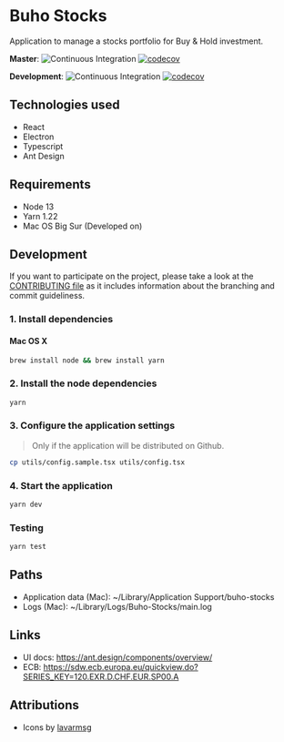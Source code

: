 # Buho Stocks

Application to manage a stocks portfolio for Buy & Hold investment.

**Master**: ![Continuous Integration](https://github.com/bocabitlabs/buho-stocks/workflows/Continuous%20Integration/badge.svg) [![codecov](https://codecov.io/gh/bocabitlabs/buho-stocks/branch/master/graph/badge.svg)](https://codecov.io/gh/bocabitlabs/buho-stocks)

**Development**: ![Continuous Integration](https://github.com/bocabitlabs/buho-stocks/workflows/Continuous%20Integration/badge.svg?branch=development) [![codecov](https://codecov.io/gh/bocabitlabs/buho-stocks/branch/development/graph/badge.svg)](https://codecov.io/gh/bocabitlabs/buho-stocks)

## Technologies used

- React
- Electron
- Typescript
- Ant Design

## Requirements

- Node 13
- Yarn 1.22
- Mac OS Big Sur (Developed on)

## Development

If you want to participate on the project, please take a look at
the [CONTRIBUTING file](/docs/CONTRIBUTING.md) as it includes information about the branching and commit guideliness.

### 1. Install dependencies

#### Mac OS X

```bash
brew install node && brew install yarn
```

### 2. Install the node dependencies

```bash
yarn
```

### 3. Configure the application settings

> Only if the application will be distributed on Github.

```bash
cp utils/config.sample.tsx utils/config.tsx
```

### 4. Start the application

```bash
yarn dev
```

### Testing

```bash
yarn test
```

## Paths

- Application data (Mac): ~/Library/Application Support/buho-stocks
- Logs (Mac): ~/Library/Logs/Buho-Stocks/main.log

## Links

- UI docs: https://ant.design/components/overview/
- ECB: https://sdw.ecb.europa.eu/quickview.do?SERIES_KEY=120.EXR.D.CHF.EUR.SP00.A

## Attributions

- Icons by [lavarmsg](https://www.vecteezy.com/members/lavarmsg)

